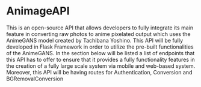 # AnimageAPI

This is an open-source API that allows developers to fully integrate its main feature in converting raw photos to anime pixelated output which uses the AnimeGANS model created by Tachibana Yoshino. This API will be fully developed in Flask Framework in order to utilize the pre-built functionalities of the AnimeGANS. In the section below will be listed a list of endpoints that this API has to offer to ensure that it provides a fully functionality features in the creation of a fully large scale system via mobile and web-based system. Moreover, this API will be having routes for Authentication, Conversion and BGRemovalConversion
